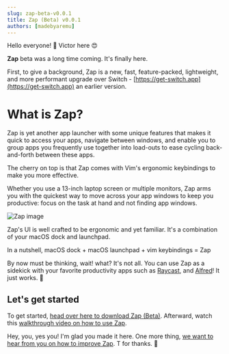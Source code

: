 ```yaml
---
slug: zap-beta-v0.0.1
title: Zap (Beta) v0.0.1
authors: [madebyaremu]
---
```


Hello everyone! 👋 Victor here 😍

**Zap** beta was a long time coming. It's finally here.

First, to give a background, Zap is a new, fast, feature-packed, lightweight, and more performant upgrade over Switch - [https://get-switch.app](https://get-switch.app) an earlier version.

# What is Zap?

Zap is yet another app launcher with some unique features that makes it quick to access your apps, navigate between windows, and enable you to group apps you frequently use together into load-outs to ease cycling back-and-forth between these apps.

The cherry on top is that Zap comes with Vim's ergonomic keybindings to make you more effective.

Whether you use a 13-inch laptop screen or multiple monitors, Zap arms you with the quickest way to move across your app windows to keep you productive: focus on the task at hand and not finding app windows.

![Zap image](https://public-files.gumroad.com/im69ng3gyplczaukaxtn5iykbic1)

Zap's UI is well crafted to be ergonomic and yet familiar. It's a combination of your macOS dock and launchpad.

In a nutshell,
macOS dock + macOS launchpad + vim keybindings = Zap

By now must be thinking, wait! what? It's not all. You can use Zap as a sidekick with your favorite productivity apps such as [Raycast](https://raycast.com), and [Alfred](https://alfredapp.com)! It just works. 🤩

## Let's get started

To get started, [head over here to download Zap (Beta)](https://victoraremu.gumroad.com/l/zap). Afterward, watch this [walkthrough video on how to use Zap](https://youtu.be/1fbv9o8i6Y8).

Hey, you, yes you! I'm glad you made it here. One more thing, [we want to hear from you on how to improve Zap](https://discord.gg/ywXtvqtb). T for thanks. 🤝
